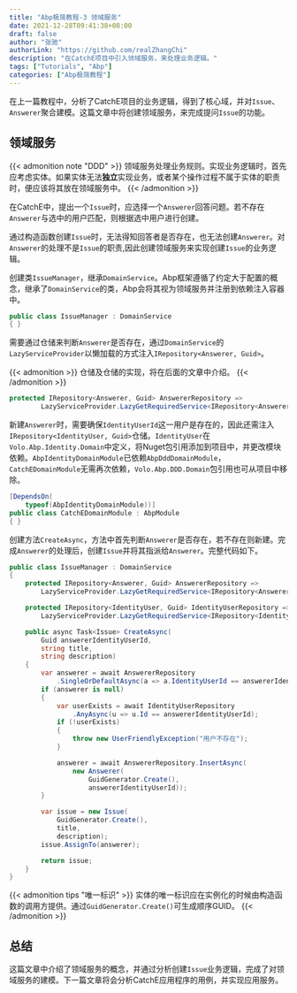 ```yaml
---
title: "Abp极简教程-3 领域服务"
date: 2021-12-28T09:41:38+08:00
draft: false
author: "张驰"
authorLink: "https://github.com/realZhangChi"
description: "在CatchE项目中引入领域服务，来处理业务逻辑。"
tags: ["Tutorials", "Abp"]
categories: ["Abp极简教程"]
---
```


在上一篇教程中，分析了CatchE项目的业务逻辑，得到了核心域，并对`Issue`、`Answerer`聚合建模。这篇文章中将创建领域服务，来完成提问`Issue`的功能。

## 领域服务

{{< admonition note "DDD" >}}
领域服务处理业务规则。实现业务逻辑时，首先应考虑实体。如果实体无法**独立**实现业务，或者某个操作过程不属于实体的职责时，便应该将其放在领域服务中。
{{< /admonition >}}

在CatchE中，提出一个`Issue`时，应选择一个`Answerer`回答问题。若不存在`Answerer`与选中的用户匹配，则根据选中用户进行创建。

通过构造函数创建`Issue`时，无法得知回答者是否存在，也无法创建`Answerer`。对`Answerer`的处理不是`Issue`的职责,因此创建领域服务来实现创建`Issue`的业务逻辑。

创建类`IssueManager`，继承`DomainService`。Abp框架遵循了约定大于配置的概念，继承了`DomainService`的类，Abp会将其视为领域服务并注册到依赖注入容器中。

```cs
public class IssueManager : DomainService
{ }
```

需要通过仓储来判断`Answerer`是否存在，通过`DomainService`的`LazyServiceProvider`以懒加载的方式注入`IRepository<Answerer, Guid>`。

{{< admonition >}}
仓储及仓储的实现，将在后面的文章中介绍。
{{< /admonition >}}

```cs
protected IRepository<Answerer, Guid> AnswererRepository =>
        LazyServiceProvider.LazyGetRequiredService<IRepository<Answerer, Guid>>();
```

新建`Answerer`时，需要确保`IdentityUserId`这一用户是存在的，因此还需注入`IRepository<IdentityUser, Guid>`仓储。`IdentityUser`在`Volo.Abp.Identity.Domain`中定义，将Nuget包引用添加到项目中，并更改模块依赖。`AbpIdentityDomainModule`已依赖`AbpDddDomainModule`，`CatchEDomainModule`无需再次依赖，`Volo.Abp.DDD.Domain`包引用也可从项目中移除。

```cs
[DependsOn(
    typeof(AbpIdentityDomainModule))]
public class CatchEDomainModule : AbpModule
{ }
```

创建方法`CreateAsync`，方法中首先判断`Answerer`是否存在，若不存在则新建。完成`Answerer`的处理后，创建`Issue`并将其指派给`Answerer`。完整代码如下。

```cs
public class IssueManager : DomainService
{
    protected IRepository<Answerer, Guid> AnswererRepository =>
        LazyServiceProvider.LazyGetRequiredService<IRepository<Answerer, Guid>>();

    protected IRepository<IdentityUser, Guid> IdentityUserRepository =>
        LazyServiceProvider.LazyGetRequiredService<IRepository<IdentityUser, Guid>>();

    public async Task<Issue> CreateAsync(
        Guid answererIdentityUserId,
        string title,
        string description)
    {
        var answerer = await AnswererRepository
            .SingleOrDefaultAsync(a => a.IdentityUserId == answererIdentityUserId);
        if (answerer is null)
        {
            var userExists = await IdentityUserRepository
                .AnyAsync(u => u.Id == answererIdentityUserId);
            if (!userExists)
            {
                throw new UserFriendlyException("用户不存在");
            }

            answerer = await AnswererRepository.InsertAsync(
                new Answerer(
                    GuidGenerator.Create(),
                    answererIdentityUserId));
        }

        var issue = new Issue(
            GuidGenerator.Create(),
            title,
            description);
        issue.AssignTo(answerer);

        return issue;
    }
}
```

{{< admonition tips "唯一标识" >}}
实体的唯一标识应在实例化的时候由构造函数的调用方提供。通过`GuidGenerator.Create()`可生成顺序GUID。
{{< /admonition >}}

## 总结

这篇文章中介绍了领域服务的概念，并通过分析创建`Issue`业务逻辑，完成了对领域服务的建模。下一篇文章将会分析CatchE应用程序的用例，并实现应用服务。
